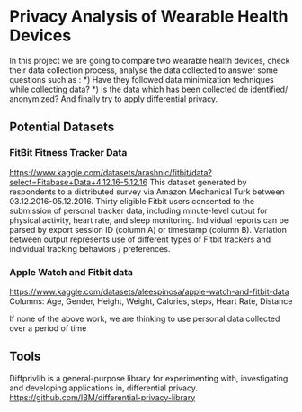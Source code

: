 # Privacy Analysis of Wearable Health Devices

In this project we are going to compare two wearable health devices, check their data collection process, analyse the data collected to answer some questions such as :
*) Have they followed data minimization techniques while collecting data?
*) Is the data which has been collected de identified/ anonymized?
 And finally try to apply differential privacy.

## Potential Datasets 

### FitBit Fitness Tracker Data 
https://www.kaggle.com/datasets/arashnic/fitbit/data?select=Fitabase+Data+4.12.16-5.12.16 
This dataset generated by respondents to a distributed survey via Amazon Mechanical Turk between 03.12.2016-05.12.2016. Thirty eligible Fitbit users consented to the submission of personal tracker data, including minute-level output for physical activity, heart rate, and sleep monitoring. Individual reports can be parsed by export session ID (column A) or timestamp (column B). Variation between output represents use of different types of Fitbit trackers and individual tracking behaviors / preferences.
### Apple Watch and Fitbit data 
https://www.kaggle.com/datasets/aleespinosa/apple-watch-and-fitbit-data 
Columns: Age, Gender, Height, Weight, Calories, steps, Heart Rate, Distance

If none of the above work, we are thinking to use personal data collected over a period of time

## Tools    
Diffprivlib is a general-purpose library for experimenting with, investigating and developing applications in, differential privacy.
https://github.com/IBM/differential-privacy-library 




